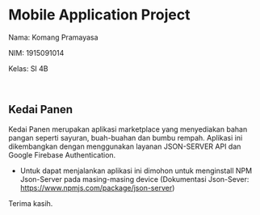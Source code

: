 # Mobile Application Project

Nama: Komang Pramayasa

NIM: 1915091014

Kelas: SI 4B

<br>

## Kedai Panen

Kedai Panen merupakan aplikasi marketplace yang menyediakan bahan pangan seperti sayuran, buah-buahan dan bumbu rempah. 
Aplikasi ini dikembangkan dengan menggunakan layanan JSON-SERVER API dan Google Firebase Authentication. 

- Untuk dapat menjalankan aplikasi ini dimohon untuk menginstall NPM Json-Server pada masing-masing device (Dokumentasi Json-Sever: https://www.npmjs.com/package/json-server)

Terima kasih.
